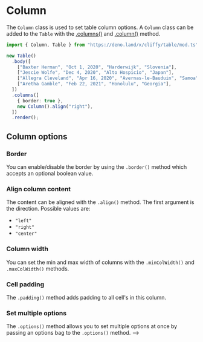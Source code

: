 # Column

The `Column` class is used to set table column options. A `Column` class can be
added to the `Table` with the [.columns()](./options.md) and
[.column()](./options.md) method.

```ts
import { Column, Table } from "https://deno.land/x/cliffy/table/mod.ts";

new Table()
  .body([
    ["Baxter Herman", "Oct 1, 2020", "Harderwijk", "Slovenia"],
    ["Jescie Wolfe", "Dec 4, 2020", "Alto Hospicio", "Japan"],
    ["Allegra Cleveland", "Apr 16, 2020", "Avernas-le-Bauduin", "Samoa"],
    ["Aretha Gamble", "Feb 22, 2021", "Honolulu", "Georgia"],
  ])
  .columns([
    { border: true },
    new Column().align("right"),
  ])
  .render();
```

## Column options

### Border

You can enable/disable the border by using the `.border()` method which accepts
an optional boolean value.

### Align column content

The content can be aligned with the `.align()` method. The first argument is the
direction. Possible values are:

- `"left"`
- `"right"`
- `"center"`

### Column width

You can set the min and max width of columns with the `.minColWidth()` and
`.maxColWidth()` methods.

### Cell padding

The `.padding()` method adds padding to all cell's in this column.

### Set multiple options

The `.options()` method allows you to set multiple options at once by passing an
options bag to the `.options()` method. -->

